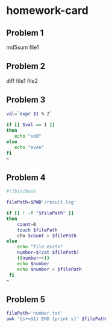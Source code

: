 # homework-card

## Problem 1

md5sum file1 


## Problem 2

diff file1 file2


## Problem 3
```bash
val=`expr $1 % 2`
  
if [[ $val == 1 ]]
then
   echo "odd"
else
   echo "even"
fi
~
```





## Problem 4

```bash
#!/bin/bash

filePath=$PWD'/result.log'

if [[ ! -f "$filePath" ]]
then
	count=0
	touch $filePath
	cho $count > $filePath
else
	echo "file exits"
 	number=$(cat $filePath)
	((number++))
	echo $number
	echo $number > $filePath
 fi
~
```





## Problem 5

```bash
filePath='number.txt'
awk '{s+=$1} END {print s}' $filePath
```
